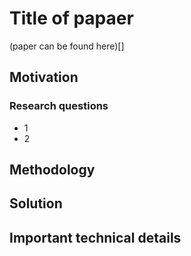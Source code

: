# Title of papaer

(paper can be found here)[]

## Motivation

### Research questions
* 1
* 2

## Methodology

## Solution

## Important technical details
